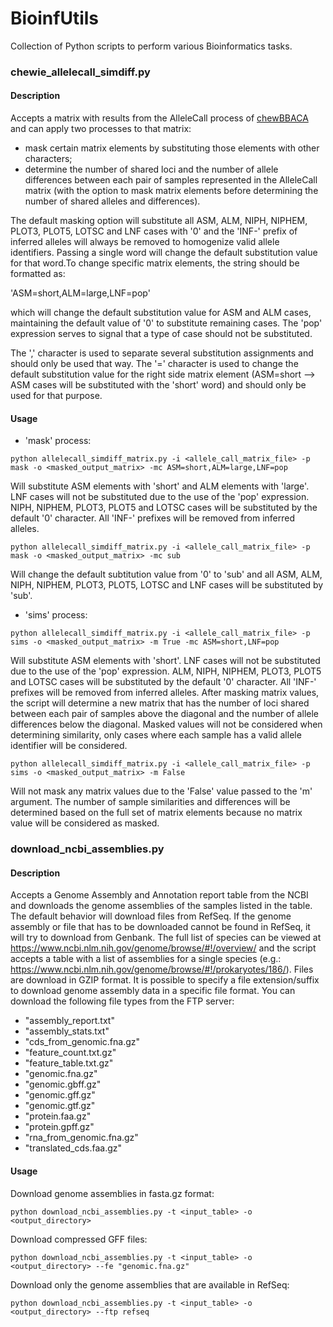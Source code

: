 # BioinfUtils

Collection of Python scripts to perform various Bioinformatics tasks.

### chewie_allelecall_simdiff.py

#### Description

Accepts a matrix with results from the AlleleCall process of [chewBBACA](https://github.com/B-UMMI/chewBBACA) and 
can apply two processes to that matrix: 

  - mask certain matrix elements by substituting those elements with other characters; 
  - determine the number of shared loci and the number of allele differences between each pair of samples represented
    in the AlleleCall matrix (with the option to mask matrix elements before determining the number of shared alleles 
    and differences).

The default masking option will substitute all ASM, ALM, NIPH, NIPHEM, PLOT3, PLOT5, LOTSC and LNF cases with '0' and
the 'INF-' prefix of inferred alleles will always be removed to homogenize valid allele identifiers. Passing a single
word will change the default substitution value for that word.To change specific matrix elements, the string should
be formatted as:

  'ASM=short,ALM=large,LNF=pop'

which will change the default substitution value for ASM and ALM cases, maintaining the default value of '0' to substitute
remaining cases. The 'pop' expression serves to signal that a type of case should not be substituted. 

The ',' character is used to separate several substitution assignments and should only be used that way. The '=' character
is used to change the default substitution value for the right side matrix element (ASM=short --> ASM cases will be substituted
with the 'short' word) and should only be used for that purpose.

#### Usage

- 'mask' process:

```
python allelecall_simdiff_matrix.py -i <allele_call_matrix_file> -p mask -o <masked_output_matrix> -mc ASM=short,ALM=large,LNF=pop
```

Will substitute ASM elements with 'short' and ALM elements with 'large'. LNF cases will not be substituted due to the use
of the 'pop' expression. NIPH, NIPHEM, PLOT3, PLOT5 and LOTSC cases will be substituted by the default '0' character. All
'INF-' prefixes will be removed from inferred alleles.

```
python allelecall_simdiff_matrix.py -i <allele_call_matrix_file> -p mask -o <masked_output_matrix> -mc sub
```

Will change the default subtitution value from '0' to 'sub' and all ASM, ALM, NIPH, NIPHEM, PLOT3, PLOT5, LOTSC and LNF
cases will be substituted by 'sub'.

- 'sims' process:

```
python allelecall_simdiff_matrix.py -i <allele_call_matrix_file> -p sims -o <masked_output_matrix> -m True -mc ASM=short,LNF=pop
```

Will substitute ASM elements with 'short'. LNF cases will not be substituted due to the use of the 'pop' expression. ALM,
NIPH, NIPHEM, PLOT3, PLOT5 and LOTSC cases will be substituted by the default '0' character. All 'INF-' prefixes will be
removed from inferred alleles. After masking matrix values, the script will determine a new matrix that has the number of
loci shared between each pair of samples above the diagonal and the number of allele differences below the diagonal. Masked
values will not be considered when determining similarity, only cases where each sample has a valid allele identifier will
be considered.

```
python allelecall_simdiff_matrix.py -i <allele_call_matrix_file> -p sims -o <masked_output_matrix> -m False
```

Will not mask any matrix values due to the 'False' value passed to the 'm' argument. The number of sample similarities and differences will 
be determined based on the full set of matrix elements because no matrix value will be considered as masked.

### download_ncbi_assemblies.py

#### Description

Accepts a Genome Assembly and Annotation report table from the NCBI and downloads the genome assemblies of the samples listed
in the table. The default behavior will download files from RefSeq. If the genome assembly or file that has to be downloaded
cannot be found in RefSeq, it will try to download from Genbank. The full list of species can be viewed at
https://www.ncbi.nlm.nih.gov/genome/browse/#!/overview/ and the script accepts a table with a list of assemblies for a single
species (e.g.: https://www.ncbi.nlm.nih.gov/genome/browse/#!/prokaryotes/186/). Files are download in GZIP format. It is
possible to specify a file extension/suffix to download genome assembly data in a specific file format. You can download the
following file types from the FTP server:

- "assembly_report.txt"
- "assembly_stats.txt"
- "cds_from_genomic.fna.gz"
- "feature_count.txt.gz"
- "feature_table.txt.gz"
- "genomic.fna.gz"
- "genomic.gbff.gz"
- "genomic.gff.gz"
- "genomic.gtf.gz"
- "protein.faa.gz"
- "protein.gpff.gz"
- "rna_from_genomic.fna.gz"
- "translated_cds.faa.gz"

#### Usage

Download genome assemblies in fasta.gz format:

```
python download_ncbi_assemblies.py -t <input_table> -o <output_directory>
```

Download compressed GFF files:

```
python download_ncbi_assemblies.py -t <input_table> -o <output_directory> --fe "genomic.fna.gz"
```

Download only the genome assemblies that are available in RefSeq:

```
python download_ncbi_assemblies.py -t <input_table> -o <output_directory> --ftp refseq
```







